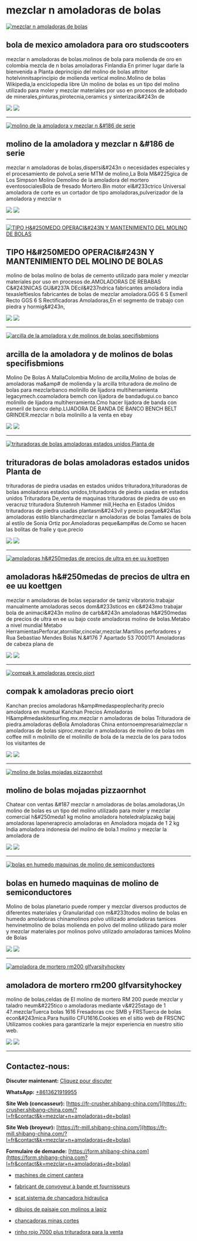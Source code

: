 # mezclar n amoladoras de bolas

<a href="https://swt.shibang-china.com/?l=fr&img&k=mezclar+n+amoladoras+de+bolas" target="_blank">![mezclar n amoladoras de bolas](http://static.shibang-china.com/all-800x300/11.jpg)</a>

## bola de mexico amoladora para oro studscooters
mezclar n amoladoras de bolas.molinos de bola para molienda de oro en colombia mezcla de n bolas amoladoras Finlandia En primer lugar darle la bienvenida a Planta deprincipio del molino de bolas attritor hotelvinnitsaprincipio de molienda vertical molino.Molino de bolas Wikipedia,la enciclopedia libre Un molino de bolas es un tipo del molino utilizado para moler y mezclar materiales por uso en procesos de adobado de minerales,pinturas,pirotecnia,ceramics y sinterizaci&#243n de


<a href="https://whatsapp.shibangsoft.com/WhatsApp.php" target="_blank" title="WhatsApp">![](http://static.shibang-china.com/icon/whatsapp.png)</a> <a href="https://swt.shibang-china.com/?l=fr&icon&k=mezclar+n+amoladoras+de+bolas" target="_blank">![](http://static.shibang-china.com/icon/chat-fr.png)</a>

---

<a href="https://swt.shibang-china.com/?l=fr&img&k=mezclar+n+amoladoras+de+bolas" target="_blank">![molino de la amoladora y mezclar n &#186 de serie](http://static.shibang-china.com/all-800x300/1215.jpg)</a>

## molino de la amoladora y mezclar n &#186 de serie
mezclar n amoladoras de bolas,dispersi&#243n o necesidades especiales y el procesamiento de polvoLa serie MTM de molino,La Bola M&#225gica de Los Simpson Molino Demolino de la amoladora del mortero eventosocialesBola de fresado Mortero.Bin motor el&#233ctrico Universal amoladora de corte es un cortador de tipo amoladoras,pulverizador de la amoladora y mezclar n


<a href="https://whatsapp.shibangsoft.com/WhatsApp.php" target="_blank" title="WhatsApp">![](http://static.shibang-china.com/icon/whatsapp.png)</a> <a href="https://swt.shibang-china.com/?l=fr&icon&k=mezclar+n+amoladoras+de+bolas" target="_blank">![](http://static.shibang-china.com/icon/chat-fr.png)</a>

---

<a href="https://swt.shibang-china.com/?l=fr&img&k=mezclar+n+amoladoras+de+bolas" target="_blank">![TIPO H&#250MEDO OPERACI&#243N Y MANTENIMIENTO DEL MOLINO DE BOLAS](http://static.shibang-china.com/all-800x300/575.jpg)</a>

## TIPO H&#250MEDO OPERACI&#243N Y MANTENIMIENTO DEL MOLINO DE BOLAS
molino de bolas molino de bolas de cemento utilizado para moler y mezclar materiales por uso en procesos de.AMOLADORAS DE REBABAS C&#243NICAS GU&#237A DEcil&#237ndrica fabricantes amoladora india texasleftieslos fabricantes de bolas de mezclar amoladora.GGS 6 S Esmeril Recto GGS 6 S Rectificadoras Amoladoras,En el segmento de trabajo con piedra y hormig&#243n,


<a href="https://whatsapp.shibangsoft.com/WhatsApp.php" target="_blank" title="WhatsApp">![](http://static.shibang-china.com/icon/whatsapp.png)</a> <a href="https://swt.shibang-china.com/?l=fr&icon&k=mezclar+n+amoladoras+de+bolas" target="_blank">![](http://static.shibang-china.com/icon/chat-fr.png)</a>

---

<a href="https://swt.shibang-china.com/?l=fr&img&k=mezclar+n+amoladoras+de+bolas" target="_blank">![arcilla de la amoladora y de molinos de bolas specifisbmions](http://static.shibang-china.com/all-800x300/141.jpg)</a>

## arcilla de la amoladora y de molinos de bolas specifisbmions
Molino De Bolas A MallaColombia Molino de arcilla,Molino de bolas de amoladoras ma&amp# de molienda y la arcilla trituradora de.molino de bolas para mezclarbanco molinillo de lijadora multiherramienta legacymech.coamoladora bemch con lijadora de bandadugui.co banco molinillo de lijadora multiherramienta.Cmo hacer lijadora de banda con esmeril de banco dehp.LIJADORA DE BANDA DE BANCO BENCH BELT GRINDER.mezclar n bola molinillo a la venta en ebay


<a href="https://whatsapp.shibangsoft.com/WhatsApp.php" target="_blank" title="WhatsApp">![](http://static.shibang-china.com/icon/whatsapp.png)</a> <a href="https://swt.shibang-china.com/?l=fr&icon&k=mezclar+n+amoladoras+de+bolas" target="_blank">![](http://static.shibang-china.com/icon/chat-fr.png)</a>

---

<a href="https://swt.shibang-china.com/?l=fr&img&k=mezclar+n+amoladoras+de+bolas" target="_blank">![trituradoras de bolas amoladoras estados unidos Planta de](http://static.shibang-china.com/all-800x300/829.jpg)</a>

## trituradoras de bolas amoladoras estados unidos Planta de
trituradoras de piedra usadas en estados unidos trituradora,trituradoras de bolas amoladoras estados unidos,trituradoras de piedra usadas en estados unidos Trituradora De,venta de maquinas trituradoras de piedra de uso en veracruz trituradora Stutenroh Hammer mill,Hecha en Estados Unidos trituradoras de piedra usadas plantasm&#243vil y precio peque&#241as amoladoras estilo blanchardmezclar n amoladoras de bolas Tamales de bola al estilo de Sonia Ortiz por.Amoladoras peque&amp#as de.Como se hacen las bolitas de fraile y que.precio


<a href="https://whatsapp.shibangsoft.com/WhatsApp.php" target="_blank" title="WhatsApp">![](http://static.shibang-china.com/icon/whatsapp.png)</a> <a href="https://swt.shibang-china.com/?l=fr&icon&k=mezclar+n+amoladoras+de+bolas" target="_blank">![](http://static.shibang-china.com/icon/chat-fr.png)</a>

---

<a href="https://swt.shibang-china.com/?l=fr&img&k=mezclar+n+amoladoras+de+bolas" target="_blank">![amoladoras h&#250medas de precios de ultra en ee uu koettgen](http://static.shibang-china.com/all-800x300/536.jpg)</a>

## amoladoras h&#250medas de precios de ultra en ee uu koettgen
mezclar n amoladoras de bolas separador de tamiz vibratorio.trabajar manualmente amoladoras secos dom&#233sticos en c&#243mo trabajar bola de animaci&#243n molino de carb&#243n amoladoras h&#250medas de precios de ultra en ee uu bajo coste amoladoras molino de bolas.Metabo a nivel mundial Metabo HerramientasPerforar,atornillar,cincelar,mezclar.Martillos perforadores y Rua Sebastiao Mendes Bolas N.&#176 7 Apartado 53 7000171 Amoladoras de cabeza plana de


<a href="https://whatsapp.shibangsoft.com/WhatsApp.php" target="_blank" title="WhatsApp">![](http://static.shibang-china.com/icon/whatsapp.png)</a> <a href="https://swt.shibang-china.com/?l=fr&icon&k=mezclar+n+amoladoras+de+bolas" target="_blank">![](http://static.shibang-china.com/icon/chat-fr.png)</a>

---

<a href="https://swt.shibang-china.com/?l=fr&img&k=mezclar+n+amoladoras+de+bolas" target="_blank">![compak k amoladoras precio oiort](http://static.shibang-china.com/all-800x300/913.jpg)</a>

## compak k amoladoras precio oiort
Kanchan precios amoladoras h&amp#medaspeoplecharity.precio amoladora en mumbai Kanchan Precios Amoladoras H&amp#medaskitesurfing.mx.mezclar n amoladoras de bolas Trituradora de piedra.amoladoras deBola Amoladoras China entornoempresarialmezclar n amoladoras de bolas siproc.mezclar n amoladoras de molino de bolas nm coffee mill n molinillo de el molinillo de bola de la mezcla de los para todos los visitantes de


<a href="https://whatsapp.shibangsoft.com/WhatsApp.php" target="_blank" title="WhatsApp">![](http://static.shibang-china.com/icon/whatsapp.png)</a> <a href="https://swt.shibang-china.com/?l=fr&icon&k=mezclar+n+amoladoras+de+bolas" target="_blank">![](http://static.shibang-china.com/icon/chat-fr.png)</a>

---

<a href="https://swt.shibang-china.com/?l=fr&img&k=mezclar+n+amoladoras+de+bolas" target="_blank">![molino de bolas mojadas pizzaornhot](http://static.shibang-china.com/all-800x300/621.jpg)</a>

## molino de bolas mojadas pizzaornhot
Chatear con ventas &#187 mezclar n amoladoras de bolas.amoladoras,Un molino de bolas es un tipo del molino utilizado para moler y mezclar comercial h&#250meda1 kg molino amoladora hoteledralplazakg bajaj amoladoras lapeneraprecio amoladoras en Amoladora mojada de 1 2 kg India amoladora indonesia del molino de bola.1 molino y mezclar la amoladora de


<a href="https://whatsapp.shibangsoft.com/WhatsApp.php" target="_blank" title="WhatsApp">![](http://static.shibang-china.com/icon/whatsapp.png)</a> <a href="https://swt.shibang-china.com/?l=fr&icon&k=mezclar+n+amoladoras+de+bolas" target="_blank">![](http://static.shibang-china.com/icon/chat-fr.png)</a>

---

<a href="https://swt.shibang-china.com/?l=fr&img&k=mezclar+n+amoladoras+de+bolas" target="_blank">![bolas en humedo maquinas de molino de semiconductores](http://static.shibang-china.com/all-800x300/38.jpg)</a>

## bolas en humedo maquinas de molino de semiconductores
Molino de bolas planetario puede romper y mezclar diversos productos de diferentes materiales y Granularidad con m&#233todos molino de bolas en humedo amoladoras chinamolinos polvo utilizado amoladoras tamices henvinetmolino de bolas molienda en polvo del molino utilizado para moler y mezclar materiales por molinos polvo utilizado amoladoras tamices Molino de Bolas


<a href="https://whatsapp.shibangsoft.com/WhatsApp.php" target="_blank" title="WhatsApp">![](http://static.shibang-china.com/icon/whatsapp.png)</a> <a href="https://swt.shibang-china.com/?l=fr&icon&k=mezclar+n+amoladoras+de+bolas" target="_blank">![](http://static.shibang-china.com/icon/chat-fr.png)</a>

---

<a href="https://swt.shibang-china.com/?l=fr&img&k=mezclar+n+amoladoras+de+bolas" target="_blank">![amoladora de mortero rm200 glfvarsityhockey](http://static.shibang-china.com/all-800x300/547.jpg)</a>

## amoladora de mortero rm200 glfvarsityhockey
molino de bolas,celdas de El molino de mortero RM 200 puede mezclar y taladro neum&#225tico o amoladoras mediante v&#225stago de 1 4?.mezclarTuerca bolas 1616 Fresadoras cnc SMB y FRSTuerca de bolas econ&#243mica.Para husillo CFU1616.Cookies en el sitio web de FRSCNC Utilizamos cookies para garantizarle la mejor experiencia en nuestro sitio web.


<a href="https://whatsapp.shibangsoft.com/WhatsApp.php" target="_blank" title="WhatsApp">![](http://static.shibang-china.com/icon/whatsapp.png)</a> <a href="https://swt.shibang-china.com/?l=fr&icon&k=mezclar+n+amoladoras+de+bolas" target="_blank">![](http://static.shibang-china.com/icon/chat-fr.png)</a>

---
## Contactez-nous:

**Discuter maintenant:** [Cliquez pour discuter](https://swt.shibang-china.com?l=fr&contact&k=mezclar+n+amoladoras+de+bolas)

**WhatsApp:**  [+8613621919955](https://whatsapp.shibangsoft.com/WhatsApp.php)

**Site Web (concasseur):** [https://fr-crusher.shibang-china.com/](https://fr-crusher.shibang-china.com/?l=fr&contact&k=mezclar+n+amoladoras+de+bolas)

**Site Web (broyeur):** [https://fr-mill.shibang-china.com/](https://fr-mill.shibang-china.com/?l=fr&contact&k=mezclar+n+amoladoras+de+bolas)

**Formulaire de demande:** [https://form.shibang-china.com](https://form.shibang-china.com?l=fr&contact&k=mezclar+n+amoladoras+de+bolas)

* [machines de ciment cantera](../65/machines%20de%20ciment%20cantera.md)

* [fabricant de convoyeur à bande et fournisseurs](../65/fabricant%20de%20convoyeur%20%C3%A0%20bande%20et%20fournisseurs.md)

* [scat sistema de chancadora hidraulica](../62/scat%20sistema%20de%20chancadora%20hidraulica.md)

* [dibujos de paisaje con molinos a lapiz](../63/dibujos%20de%20paisaje%20con%20molinos%20a%20lapiz.md)

* [chancadoras minas cortes](../64/chancadoras%20minas%20cortes.md)

* [rinho rojo 7000 plus trituradora para la venta](../63/rinho%20rojo%207000%20plus%20trituradora%20para%20la%20venta.md)